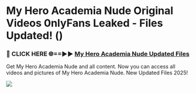 # My Hero Academia Nude Original Videos 0nlyFans Leaked - Files Updated! ()

<h3>🔴 CLICK HERE 🌐==►► <a href="https://tinyurl.com/2p9ay9w9" rel="nofollow">My Hero Academia Nude Updated Files</a></h3>

Get My Hero Academia Nude and all content. Now you can access all videos and pictures of My Hero Academia Nude. New Updated Files 2025!

[![](https://i.imgur.com/KQgVmj3.gif)](https://tinyurl.com/2p9ay9w9)
